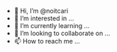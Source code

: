 - 👋 Hi, I’m @noitcari
- 👀 I’m interested in ...
- 🌱 I’m currently learning ...
- 💞️ I’m looking to collaborate on ...
- 📫 How to reach me ...

<!---
my name is a Riski Ari
I come from Kediri, east java, Indonesian 
noitcari/noitcari is a ✨ special ✨ repository because its `README.md` (this file) appears on your GitHub profile.
You can click the Preview link to take a look at your changes.
--->
